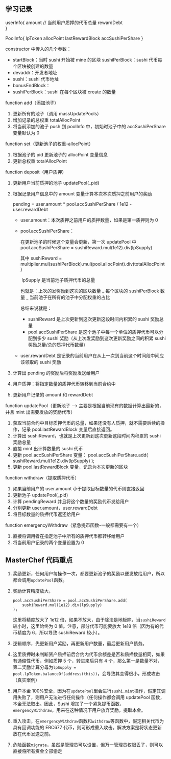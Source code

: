 ## 学习记录

userInfo{
amount // 当前用户质押的代币总量
rewardDebt  
}

PoolInfo{
lpToken
allocPoint
lastRewardBlock
accSushiPerShare
}

constructor 中传入的几个参数：

-   startBlock：当时 sushi 开始被 mine 的区块 sushiPerBlock：sushi 代币每个区块被创建的数量
-   devaddr：开发者地址
-   sushi：sushi 代币地址
-   bonusEndBlock：
-   sushiPerBlock：sushi 在每个区块被 create 的数量

function add（添加池子）

1. 更新所有的池子（调用 massUpdatePools）
2. 增加记录的总权重 totalAllocPoint
3. 将当前添加的池子 push 到 poolInfo 中，初始时池子中的 accSushiPerShare 变量默认为 0

function set（更新池子的权重-allocPoint）

1. 根据池子的 pid 更新池子的 allocPoint 变量信息
2. 更新总权重 totalAllocPoint

function deposit（用户质押）

1. 更新用户当前质押的池子 updatePool(\_pid)

2. 根据记录用户信息中的 amount 变量计算本次本次质押之前用户的奖励

    pending = user.amount \* pool.accSushiPerShare / 1e12 - user.rewardDebt

    - user.amount：本次质押之前用户的质押数量，如果是第一质押则为 0

    - pool.accSushiPerShare：

        在更新池子的时候这个变量会更新，第一次 updatePool 中 pool.accSushiPerShare = sushiReward.mul(1e12).div(lpSupply)

        其中 sushiReward = multiplier.mul(sushiPerBlock).mul(pool.allocPoint).div(totalAllocPoint)

        ​ lpSupply 是当前池子质押代币的总量

        也就是：上次的发奖励到这次的区块数量 _ 每个区块的 sushiPerBlock 数量 _ 当前池子在所有的池子中分配权重的占比

        总结来说就是：

        - sushiReward 是上次更新到这次更新这段时间内积累的 sushi 奖励总量
        - pool.accSushiPerShare 是这个池子中每一个单位的质押代币可以分配到多少 sushi 奖励（从上次发奖励到这次更新奖励之间的积累 sushi 奖励总量/总的质押代币数量）

    - user.rewardDebt 是记录的当前用户在从上一次到当前这个时间段中间应该领取的 sushi 奖励

3. 计算出 pending 的奖励后将奖励发送给用户

4. 用户质押：将指定数量的质押代币转移到当前合约中

5. 更新用户记录的 amount 和 rewardDebt

function updatePool（更新池子 --> 主要是根据当前现有的数据计算出最新的，并且 mint 出需要发放的奖励代币）

1. 获取当前合约中目标质押代币的总量，如果还没有人质押，就不需要后续的操作，记录 pool.lastRewardBlock 变量后直接返回。
2. 计算出 sushiReward，也就是上次更新到这次更新这段时间内积累的 sushi 奖励总量
3. 直接 mint 出计算数量的 sushi 代币
4. 更新 pool.accSushiPerShare 变量： pool.accSushiPerShare.add( sushiReward.mul(1e12).div(lpSupply) );
5. 更新 pool.lastRewardBlock 变量，记录为本次更新的区块

function withdraw（提取质押代币）

1. 如果当前用户的 user.amount 小于提取目标数量的代币则直接返回
2. 更新池子 updatePool(\_pid)
3. 计算 pendingReward 并且将这个数量的奖励代币发给用户
4. 分别更新 user.amount，user.rewardDebt
5. 将目标数量的质押代币返还给用户

function emergencyWithdraw（紧急提币函数-一般都需要有一个）

1. 直接将调用者在指定池子中所有的质押代币都转移给用户
2. 将当前用户记录的两个变量设置为 0

## MasterChef 代码重点

1. 奖励更新，任何用户每操作一次，都要更新池子的奖励以便发放给用户，所以都会调用`updatePool`函数。

2. 奖励计算精度放大，

    ```solidity
    pool.accSushiPerShare = pool.accSushiPerShare.add(
        sushiReward.mul(1e12).div(lpSupply)
    );
    ```

    这里将精度放大了 1e12 倍，如果不放大，由于除法是地板除，当`sushiReward`较小时，这里始终为 0 值。注意，部分代币可能要放大 1e18 倍（因为有的代币精度为 6，所以导致 sushiReward 较小）。

3. 逻辑顺序，先更新用户奖励，再更新用户数量，最后更新用户债务。

4. 这里质押时未判断资产质押前后合约内代币余额差是否和质押数量相同，如果有通缩性代币，例如质押 5 个，转进来后只有 4 个，那么第一是数量不对，第二奖励计算分母为`lpSupply = pool.lpToken.balanceOf(address(this))`，会导致其变得很小，形成攻击（真实案例）

5. 用户本金 100%安全，因为在`updatePool`里会进行`sushi.mint`操作，假定其调用失败了，则用户无法进行任何操作（任何操作都会调用 updatePool 函数，本金无法取出。因此，Sushi 增加了一个紧急提币函数，`emergencyWithdraw`，用来在这种情况下用户放弃奖励，提取本金。

6. 重入攻击，在`emergencyWithdraw`函数和`withdraw`等函数中，假定相关代币为具有回调功能的 ERC677 代币，则可形成重入攻击。解决方案是将状态更新放在代币发送之前。

7. 危险函数`migrate`，虽然是管理员可以设置，但万一管理员权限丢了，则可以直接将所有资金全部偷走
